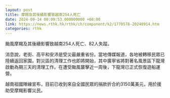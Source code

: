 ```yaml
---
layout: post
title: 摩羯及其後續影響致越南254人死亡
date: 2024-09-14 00:09:53.000000000 +08:00
link: https://news.rthk.hk/rthk/ch/component/k2/1770578-20240914.htm
categories: rthk
---
```


颱風摩羯及其後續影響致越南254人死亡、82人失蹤。

消息說，老街、高平和安沛是受災最嚴重省份。當地傳媒報道，各地被轉移民眾已陸續返回家園，對災區的清理工作也即將開始，其中廣寧省將對著名風景區下龍灣啟動為期三天的清理工作。在遭受颱風襲擊近一周後，下龍灣已正式恢復遊船運營。

越南祖國陣線宣布，目前已收到來自全國民眾的捐款折合約3150萬美元，用於援助受摩羯影響災民。
